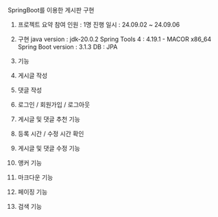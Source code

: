 SpringBoot를 이용한 게시판 구현

1. 프로젝트 요약
  참여 인원 : 1명
  진행 일시 : 24.09.02 ~ 24.09.06

3. 구현
  java version : jdk-20.0.2
  Spring Tools 4 : 4.19.1 - MACOR x86_64
  Spring Boot version : 3.1.3
  DB : JPA

4. 기능
  1. 게시글 작성
  2. 댓글 작성
  3. 로그인 / 회원가입 / 로그아웃
  4. 게시글 및 댓글 추천 기능
  5. 등록 시간 / 수정 시간 확인
  6. 게시글 및 댓글 수정 기능
  7. 앵커 기능
  8. 마크다운 기능
  9. 페이징 기능
  10. 검색 기능
